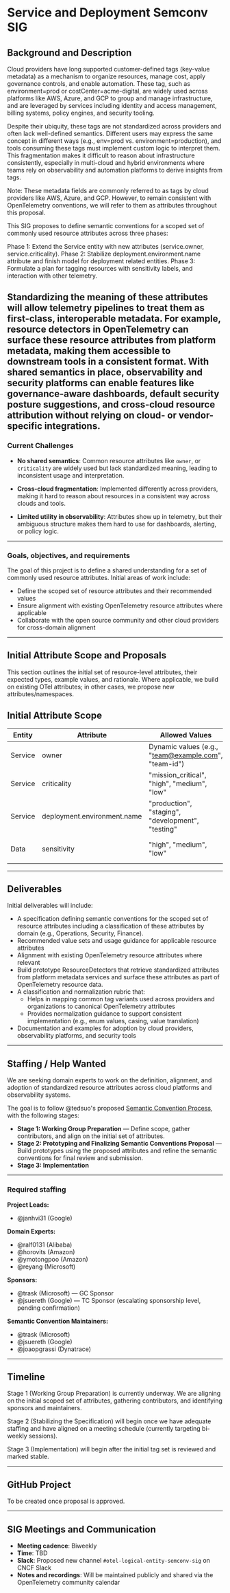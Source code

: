 # Service and Deployment Semconv SIG

## Background and Description

Cloud providers have long supported customer-defined tags (key-value metadata) as a mechanism to organize resources, manage cost, apply governance controls, and enable automation. These tag, such as environment=prod or costCenter=acme-digital, are widely used across platforms like AWS, Azure, and GCP to group and manage infrastructure, and are leveraged by services including identity and access management, billing systems, policy engines, and security tooling.

Despite their ubiquity, these tags are not standardized across providers and often lack well-defined semantics. Different users may express the same concept in different ways (e.g., env=prod vs. environment=production), and tools consuming these tags must implement custom logic to interpret them. This fragmentation makes it difficult to reason about infrastructure consistently, especially in multi-cloud and hybrid environments where teams rely on observability and automation platforms to derive insights from tags. 

Note: These metadata fields are commonly referred to as tags by cloud providers like AWS, Azure, and GCP. However, to remain consistent with OpenTelemetry conventions, we will refer to them as attributes throughout this proposal.

This SIG proposes to define semantic conventions for a scoped set of commonly used resource attributes across three phases:

Phase 1: Extend the Service entity with new attributes (service.owner, service.criticality).
Phase 2: Stabilize deployment.environment.name attribute and finish model for deployment related entities.
Phase 3: Formulate a plan for tagging resources with sensitivity labels, and interaction with other telemetry.

Standardizing the meaning of these attributes will allow telemetry pipelines to treat them as first-class, interoperable metadata. For example, resource detectors in OpenTelemetry can surface these resource attributes from platform metadata, making them accessible to downstream tools in a consistent format. With shared semantics in place, observability and security platforms can enable features like governance-aware dashboards, default security posture suggestions, and cross-cloud resource attribution without relying on cloud- or vendor-specific integrations.
---

### Current Challenges

- **No shared semantics**: Common resource attributes like `owner`, or `criticality` are widely used but lack standardized meaning, leading to inconsistent usage and interpretation.

- **Cross-cloud fragmentation**: Implemented differently across providers, making it hard to reason about resources in a consistent way across clouds and tools.

- **Limited utility in observability**: Attributes show up in telemetry, but their ambiguous structure makes them hard to use for dashboards, alerting, or policy logic.

---

### Goals, objectives, and requirements

The goal of this project is to define a shared understanding for a set of commonly used resource attributes. Initial areas of work include:

* Define the scoped set of resource attributes and their recommended values
* Ensure alignment with existing OpenTelemetry resource attributes where applicable
* Collaborate with the open source community and other cloud providers for cross-domain alignment

---
## Initial Attribute Scope and Proposals
This section outlines the initial set of resource-level attributes, their expected types, example values, and rationale. Where applicable, we build on existing OTel attributes; in other cases, we propose new attributes/namespaces.

## Initial Attribute Scope

| Entity     | Attribute    | Allowed Values                                                            | OpenTelemetry Attribute       | Status                  |
|------------|-----------------------------|------------------------------------------------------------|-------------------------------|-------------------------|
| Service    | owner                       | Dynamic values (e.g., "team@example.com", "team-id")       | `service.owner`               | Proposed                |
| Service    | criticality                 | "mission_critical", "high", "medium", "low"                | `service.criticality`         | Proposed                |
| Service    | deployment.environment.name | "production", "staging", "development", "testing"          | `deployment.environment.name` | Existing (to stabilize) |
| Data       | sensitivity                 | "high", "medium", "low"                                    | `data.sensitivity`            | Proposed (new entity)   |
---  

## Deliverables
Initial deliverables will include:

* A specification defining semantic conventions for the scoped set of resource attributes including a classification of these attributes by domain (e.g., Operations, Security, Finance).  
* Recommended value sets and usage guidance for applicable resource attributes 
* Alignment with existing OpenTelemetry resource attributes where relevant
* Build prototype ResourceDetectors that retrieve standardized attributes from platform metadata services and surface these attributes as part of OpenTelemetry resource data.
* A classification and normalization rubric that: 
  - Helps in mapping common tag variants used across providers and organizations to canonical OpenTelemetry attributes  
  - Provides normalization guidance to support consistent implementation (e.g., enum values, casing, value translation)  
* Documentation and examples for adoption by cloud providers, observability platforms, and security tools

---
## Staffing / Help Wanted

We are seeking domain experts to work on the definition, alignment, and adoption of standardized resource attributes across cloud platforms and observability systems.

The goal is to follow @tedsuo's proposed [Semantic Convention Process](https://docs.google.com/document/d/1ghvajKaipiNZso3fDtyNxU7x1zx0_Eyd02OGpMGEpLE/edit#heading=h.xc2ft2cddhny), with the following stages:

- **Stage 1: Working Group Preparation** — Define scope, gather contributors, and align on the initial set of attributes.
- **Stage 2: Prototyping and Finalizing Semantic Conventions Proposal** — Build prototypes using the proposed attributes and refine the semantic conventions for final review and submission.
- **Stage 3: Implementation** 

---
### Required staffing

**Project Leads:**

- @janhvi31 (Google)

**Domain Experts:**

- @ralf0131 (Alibaba)  
- @horovits (Amazon)  
- @ymotongpoo (Amazon)  
- @reyang (Microsoft)

**Sponsors:**

- @trask (Microsoft) — GC Sponsor  
- @jsuereth (Google) — TC Sponsor (escalating sponsorship level, pending confirmation)

**Semantic Convention Maintainers:**

- @trask (Microsoft)  
- @jsuereth (Google)
- @joaopgrassi (Dynatrace)
 
---

## Timeline

Stage 1 (Working Group Preparation) is currently underway. We are aligning on the initial scoped set of attributes, gathering contributors, and identifying sponsors and maintainers.

Stage 2 (Stabilizing the Specification) will begin once we have adequate staffing and have aligned on a meeting schedule (currently targeting bi-weekly sessions). 

Stage 3 (Implementation) will begin after the initial tag set is reviewed and marked stable. 

---

## GitHub Project

To be created once proposal is approved.

---

## SIG Meetings and Communication

- **Meeting cadence**: Biweekly
- **Time**: TBD
- **Slack**: Proposed new channel `#otel-logical-entity-semconv-sig` on CNCF Slack
- **Notes and recordings**: Will be maintained publicly and shared via the OpenTelemetry community calendar

